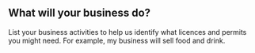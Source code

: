 ## What will your business do?
List your business activities to help us identify what licences and permits you might need. For example, my business will sell food and drink.
